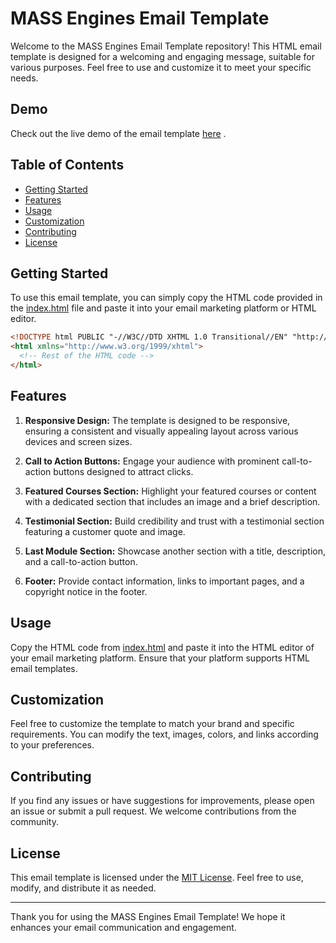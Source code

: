 # MASS Engines Email Template

Welcome to the MASS Engines Email Template repository! This HTML email template is designed for a welcoming and engaging message, suitable for various purposes. Feel free to use and customize it to meet your specific needs.

## Demo

Check out the live demo of the email template [here](<a href="#" target="_blank" rel="noopener noreferrer nofollow">(https://hadep275.github.io/MASS-Engines-Test/))</a> .


## Table of Contents

- [Getting Started](#getting-started)
- [Features](#features)
- [Usage](#usage)
- [Customization](#customization)
- [Contributing](#contributing)
- [License](#license)

## Getting Started

To use this email template, you can simply copy the HTML code provided in the [index.html](index.html) file and paste it into your email marketing platform or HTML editor.

```html
<!DOCTYPE html PUBLIC "-//W3C//DTD XHTML 1.0 Transitional//EN" "http://www.w3.org/TR/xhtml1/DTD/xhtml1-transitional.dtd">
<html xmlns="http://www.w3.org/1999/xhtml">
  <!-- Rest of the HTML code -->
</html>
```

## Features

1. **Responsive Design:** The template is designed to be responsive, ensuring a consistent and visually appealing layout across various devices and screen sizes.

2. **Call to Action Buttons:** Engage your audience with prominent call-to-action buttons designed to attract clicks.

3. **Featured Courses Section:** Highlight your featured courses or content with a dedicated section that includes an image and a brief description.

4. **Testimonial Section:** Build credibility and trust with a testimonial section featuring a customer quote and image.

5. **Last Module Section:** Showcase another section with a title, description, and a call-to-action button.

6. **Footer:** Provide contact information, links to important pages, and a copyright notice in the footer.

## Usage

Copy the HTML code from [index.html](index.html) and paste it into the HTML editor of your email marketing platform. Ensure that your platform supports HTML email templates.

## Customization

Feel free to customize the template to match your brand and specific requirements. You can modify the text, images, colors, and links according to your preferences.

## Contributing

If you find any issues or have suggestions for improvements, please open an issue or submit a pull request. We welcome contributions from the community.

## License

This email template is licensed under the [MIT License](LICENSE). Feel free to use, modify, and distribute it as needed.

---

Thank you for using the MASS Engines Email Template! We hope it enhances your email communication and engagement.
